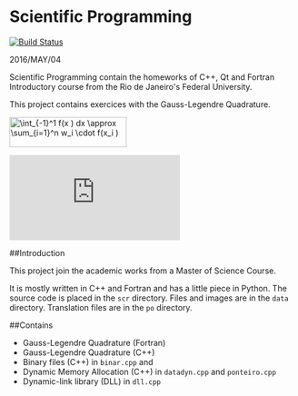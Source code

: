 # Scientific Programming

[![Build Status](https://travis-ci.org/fit087/scientific_programming.svg?branch=master)](https://travis-ci.org/fit087/scientific_programming)

2016/MAY/04

Scientific Programming contain the homeworks of C++, Qt and Fortran Introductory course
from the Rio de Janeiro's Federal University.

This project contains exercices with the Gauss-Legendre Quadrature.

<img src="http://www.sciweavers.org/tex2img.php?eq=%20%5Cint_%7B-1%7D%5E1%20f%28x%20%29%20dx%20%5Capprox%20%5Csum_%7Bi%3D1%7D%5En%20w_i%20%5Ccdot%20f%28x_i%20%29&bc=White&fc=Black&im=jpg&fs=12&ff=arev&edit=0" align="center" border="0" alt=" \int_{-1}^1 f(x ) dx \approx \sum_{i=1}^n w_i \cdot f(x_i )" width="206" height="53" />

![equation](http://www.sciweavers.org/tex2img.php?eq=%20%5Cint_a%5Eb%20f%28x%20%29%20dx%20%5Capprox%20%5Cfrac%7Bb-a%7D%7B2%7D%5Csum_%7Bi%3D1%7D%5En%20w_i%20%5Ccdot%20f%28x_i%20%29&bc=White&fc=Black&im=jpg&fs=12&ff=arev&edit=0)

##Introduction

This project join the academic works from a Master of Science Course.

It is mostly written in C++ and Fortran and has a little piece in Python. The source code is placed in the ``scr`` directory. Files and images are in the ``data`` directory. Translation files are in the ``po`` directory.

##Contains

- Gauss-Legendre Quadrature (Fortran)
- Gauss-Legendre Quadrature (C++)
- Binary files (C++) in ``binar.cpp`` and 
- Dynamic Memory Allocation (C++) in ``datadyn.cpp`` and ``ponteiro.cpp``
- Dynamic-link library (DLL) in ``dll.cpp``

